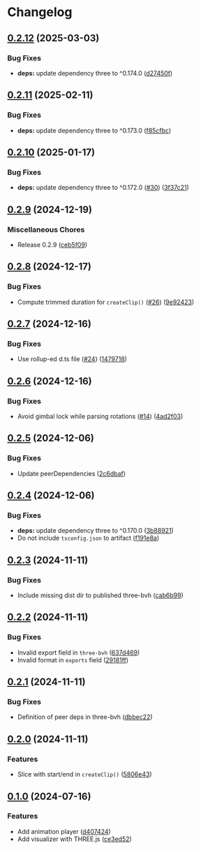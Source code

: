 # Changelog

## [0.2.12](https://github.com/nandenjin/bvh/compare/three-bvh-v0.2.11...three-bvh-v0.2.12) (2025-03-03)


### Bug Fixes

* **deps:** update dependency three to ^0.174.0 ([d27450f](https://github.com/nandenjin/bvh/commit/d27450f35273cfab2b5316cb6d41576c79438402))

## [0.2.11](https://github.com/nandenjin/bvh/compare/three-bvh-v0.2.10...three-bvh-v0.2.11) (2025-02-11)


### Bug Fixes

* **deps:** update dependency three to ^0.173.0 ([f85cfbc](https://github.com/nandenjin/bvh/commit/f85cfbc50910495ee7c3317930f4d4fa7ef5f5cb))

## [0.2.10](https://github.com/nandenjin/bvh/compare/three-bvh-v0.2.9...three-bvh-v0.2.10) (2025-01-17)


### Bug Fixes

* **deps:** update dependency three to ^0.172.0 ([#30](https://github.com/nandenjin/bvh/issues/30)) ([3f37c21](https://github.com/nandenjin/bvh/commit/3f37c21408757ddcb253785582bec55d644d8406))

## [0.2.9](https://github.com/nandenjin/bvh/compare/three-bvh-v0.2.8...three-bvh-v0.2.9) (2024-12-19)


### Miscellaneous Chores

* Release 0.2.9 ([ceb5f09](https://github.com/nandenjin/bvh/commit/ceb5f0932bb41d595410211e7b8e7433ae5cec29))

## [0.2.8](https://github.com/nandenjin/bvh/compare/three-bvh-v0.2.7...three-bvh-v0.2.8) (2024-12-17)


### Bug Fixes

* Compute trimmed duration for `createClip()` ([#26](https://github.com/nandenjin/bvh/issues/26)) ([9e92423](https://github.com/nandenjin/bvh/commit/9e92423b7df7aa0fa3b10f095d6854cae4e8ba7a))

## [0.2.7](https://github.com/nandenjin/bvh/compare/three-bvh-v0.2.6...three-bvh-v0.2.7) (2024-12-16)


### Bug Fixes

* Use rollup-ed d.ts file ([#24](https://github.com/nandenjin/bvh/issues/24)) ([1479718](https://github.com/nandenjin/bvh/commit/14797186811a6aefd1352330349518de1379ee27))

## [0.2.6](https://github.com/nandenjin/bvh/compare/three-bvh-v0.2.5...three-bvh-v0.2.6) (2024-12-16)


### Bug Fixes

* Avoid gimbal lock while parsing rotations ([#14](https://github.com/nandenjin/bvh/issues/14)) ([4ad2f03](https://github.com/nandenjin/bvh/commit/4ad2f03b369cc78364c12750b373eeb68fceaa06))

## [0.2.5](https://github.com/nandenjin/bvh/compare/three-bvh-v0.2.4...three-bvh-v0.2.5) (2024-12-06)


### Bug Fixes

* Update peerDependencies ([2c6dbaf](https://github.com/nandenjin/bvh/commit/2c6dbaf5a38116ed8ba2a1fcbe3d463df9e5ec15))

## [0.2.4](https://github.com/nandenjin/bvh/compare/three-bvh-v0.2.3...three-bvh-v0.2.4) (2024-12-06)


### Bug Fixes

* **deps:** update dependency three to ^0.170.0 ([3b88921](https://github.com/nandenjin/bvh/commit/3b88921b321058679c7e231df4ee283be8e3280e))
* Do not include `tsconfig.json` to artifact ([f191e8a](https://github.com/nandenjin/bvh/commit/f191e8a2f9e62bf3a1ac7c92bbfff4fb952701f0))

## [0.2.3](https://github.com/nandenjin/bvh/compare/three-bvh-v0.2.2...three-bvh-v0.2.3) (2024-11-11)


### Bug Fixes

* Include missing dist dir to published three-bvh ([cab6b99](https://github.com/nandenjin/bvh/commit/cab6b99b1df82a37cb9f232f30ad036e83917af5))

## [0.2.2](https://github.com/nandenjin/bvh/compare/three-bvh-v0.2.1...three-bvh-v0.2.2) (2024-11-11)


### Bug Fixes

* Invalid export field in `three-bvh` ([637d469](https://github.com/nandenjin/bvh/commit/637d4696c9a1833a97459e174dcf51a54fcf86e8))
* Invalid format in `exports` field ([29181ff](https://github.com/nandenjin/bvh/commit/29181ffa60fd20aa16c713a44e3e180ae7b5ec11))

## [0.2.1](https://github.com/nandenjin/bvh/compare/three-bvh-v0.2.0...three-bvh-v0.2.1) (2024-11-11)


### Bug Fixes

* Definition of peer deps in three-bvh ([dbbec22](https://github.com/nandenjin/bvh/commit/dbbec2256635a7ce65fc10905dde9c41e61e537a))

## [0.2.0](https://github.com/nandenjin/bvh/compare/three-bvh-v0.1.0...three-bvh-v0.2.0) (2024-11-11)


### Features

* Slice with start/end in `createClip()` ([5806e43](https://github.com/nandenjin/bvh/commit/5806e43082e732564d2015a6f359565a3f0f79c5))

## [0.1.0](https://github.com/nandenjin/bvh/compare/three-bvh-v0.0.1...three-bvh-v0.1.0) (2024-07-16)


### Features

* Add animation player ([d407424](https://github.com/nandenjin/bvh/commit/d407424be4ca45793ac53f82e6a512f39e0ef56d))
* Add visualizer with THREE.js ([ce3ed52](https://github.com/nandenjin/bvh/commit/ce3ed527b109cffd23ae723b0e82135bfb7b9084))
